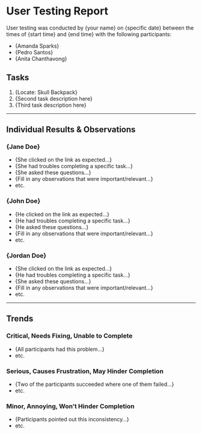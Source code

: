 # User Testing Report

User testing was conducted by {your name} on {specific date} between the times of {start time} and {end time} with the following participants:

- {Amanda Sparks}
- {Pedro Santos}
- {Anita Chanthavong}

## Tasks

1. {Locate: Skull Backpack}
2. {Second task description here}
3. {Third task description here}

---

## Individual Results & Observations

### {Jane Doe}

- {She clicked on the link as expected…}
- {She had troubles completing a specific task…}
- {She asked these questions…}
- {Fill in any observations that were important/relevant…}
- etc.

### {John Doe}

- {He clicked on the link as expected…}
- {He had troubles completing a specific task…}
- {He asked these questions…}
- {Fill in any observations that were important/relevant…}
- etc.

### {Jordan Doe}

- {She clicked on the link as expected…}
- {He had troubles completing a specific task…}
- {She asked these questions…}
- {Fill in any observations that were important/relevant…}
- etc.

---

## Trends

### Critical, Needs Fixing, Unable to Complete

- {All participants had this problem…}
- etc.

### Serious, Causes Frustration, May Hinder Completion

- {Two of the participants succeeded where one of them failed…}
- etc.

### Minor, Annoying, Won’t Hinder Completion

- {Participants pointed out this inconsistency…}
- etc.
